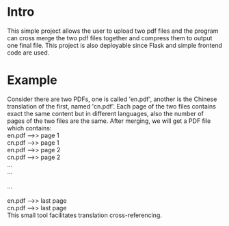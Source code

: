 # Intro
This simple project allows the user to upload two pdf files and the program can cross merge the two pdf files together and compress them to output one final file. This project is also deployable since Flask and simple frontend code are used.

# Example
Consider there are two PDFs, one is called 'en.pdf', another is the Chinese translation of the first, named 'cn.pdf'. Each page of the two files contains exact the same content but in different languages, also the number of pages of the two files are the same. After merging, we will get a PDF file which contains:  
  en.pdf -->> page 1</br>
  cn.pdf -->> page 1</br>
  en.pdf -->> page 2</br>
  cn.pdf -->> page 2</br>
  ...</br>
  ...</br>  
  ...</br>  
  en.pdf -->> last page</br>
  cn.pdf -->> last page</br>
This small tool facilitates translation cross-referencing.

